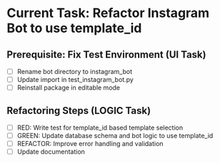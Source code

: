 # Current Task: Refactor Instagram Bot to use template_id

## Prerequisite: Fix Test Environment (UI Task)
- [ ] Rename bot directory to instagram_bot
- [ ] Update import in test_instagram_bot.py
- [ ] Reinstall package in editable mode

## Refactoring Steps (LOGIC Task)
- [ ] RED: Write test for template_id based template selection
- [ ] GREEN: Update database schema and bot logic to use template_id
- [ ] REFACTOR: Improve error handling and validation
- [ ] Update documentation